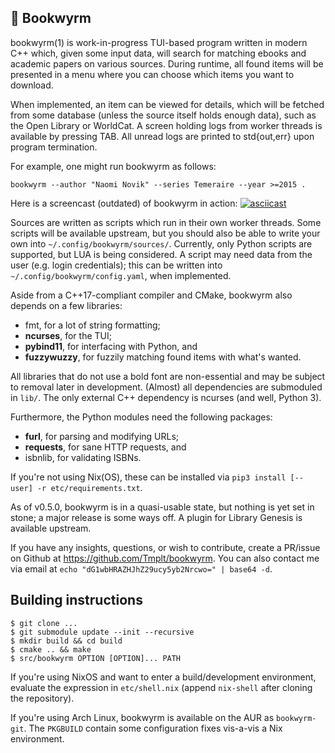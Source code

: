 📜 Bookwyrm
---

bookwyrm(1) is work-in-progress TUI-based program written in modern C++ which, given some input data,
will search for matching ebooks and academic papers on various sources.
During runtime, all found items will be presented in a menu where you can choose which items you want to download.

When implemented, an item can be viewed for details, which will be fetched from some database (unless the source itself holds enough data), such as the Open Library or WorldCat.
A screen holding logs from worker threads is available by pressing TAB.
All unread logs are printed to std{out,err} upon program termination.

For example, one might run bookwyrm as follows:

    bookwyrm --author "Naomi Novik" --series Temeraire --year >=2015 .

Here is a screencast (outdated) of bookwyrm in action:
[![asciicast](https://asciinema.org/a/dGYzT0k95jcoyHxEqS9oANAtm.png)](https://asciinema.org/a/dGYzT0k95jcoyHxEqS9oANAtm)

Sources are written as scripts which run in their own worker threads.
Some scripts will be available upstream, but you should also be able to write your own into `~/.config/bookwyrm/sources/`.
Currently, only Python scripts are supported, but LUA is being considered.
A script may need data from the user (e.g. login credentials); this can be written into `~/.config/bookwyrm/config.yaml`, when implemented.

Aside from a C++17-compliant compiler and CMake, bookwyrm also depends on a few libraries:
* fmt,        for a lot of string formatting;
* **ncurses**,    for the TUI;
* **pybind11**,   for interfacing with Python, and
* **fuzzywuzzy**, for fuzzily matching found items with what's wanted.

All libraries that do not use a bold font are non-essential and may be subject to removal later in development.
(Almost) all dependencies are submoduled in `lib/`.
The only external C++ dependency is ncurses (and well, Python 3).

Furthermore, the Python modules need the following packages:
* **furl**,     for parsing and modifying URLs;
* **requests**,     for sane HTTP requests, and
* isbnlib,      for validating ISBNs.

If you're not using Nix(OS), these can be installed via `pip3 install [--user] -r etc/requirements.txt`.

As of v0.5.0, bookwyrm is in a quasi-usable state, but nothing is yet set in stone;
a major release is some ways off.
A plugin for Library Genesis is available upstream.

If you have any insights, questions, or wish to contribute,
create a PR/issue on Github at <https://github.com/Tmplt/bookwyrm>.
You can also contact me via email at `echo "dG1wbHRAZHJhZ29ucy5yb2Nrcwo=" | base64 -d`.

Building instructions
---
```
$ git clone ...
$ git submodule update --init --recursive
$ mkdir build && cd build
$ cmake .. && make
$ src/bookwyrm OPTION [OPTION]... PATH
```

If you're using NixOS and want to enter a build/development environment,
evaluate the expression in `etc/shell.nix` (append `nix-shell` after cloning the repository).

If you're using Arch Linux, bookwyrm is available on the AUR as `bookwyrm-git`.
The `PKGBUILD` contain some configuration fixes vis-a-vis a Nix environment.
